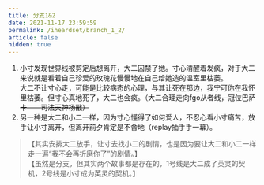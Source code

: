 ```yaml
---
title: 分支1&2
date: 2021-11-17 23:59:59
permalink: /iheardset/branch_1_2/
article: false
hidden: true
---
```


1. 小寸发现世界线被剪定后想离开，大二囚禁了她。寸心清醒着发疯，对于大二来说就是看着自己珍爱的玫瑰花慢慢地在自己给她造的温室里枯萎。  
大二不让寸心走，可能是比较病态的心理，与其让死在那边，我宁可你在我怀里枯萎。但寸心真地死了，大二也会疯。~~（大二合理走向fgo从者线，冠位巴萨卡——司法天神杨戬）~~
2. 另一种是大二和小二一样，因为寸心懂得了如何爱人，不忍心看小寸痛苦，放手让小寸离开，但离开前夕肯定是不舍地（replay抽手手一幕）。

> 【其实安排大二放手，让寸去找小二的剧情，也是因为要让大二和小二一样走一遍“我不会再折磨你了”的剧情。】  
> 【虽然是分支，但其实两个故事都是存在的，1号线是大二成了英灵的契机，2号线是小寸成为英灵的契机。】
